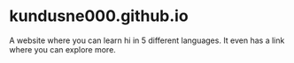 # kundusne000.github.io
A website where you can learn hi in 5 different languages. It even has a link where you can explore more.
